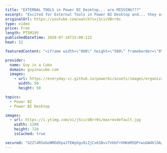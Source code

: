 ```yaml
---
title: "EXTERNAL TOOLS in Power BI Desktop... are MISSING???"
excerpt: "Excited for External Tools in Power BI Desktop and... they are missing? What the heck! Adam breaks down how to get them within the ribbon of the July 2020 Power BI Desktop.  Tools downloads: https://sqlbi.com/tools  📢 Become a member: https://guyinacu.be/membership   *******************  Want to take"
originalUrl: https://youtube.com/watch?v=jScicVBrr0s
type: video
price: Free
length: PT5M19S
publishedDateTime: 2020-07-16T15:00:12Z
heat: 52

featuredContent: "<iframe width=\"800\" height=\"500\" frameborder=\"0\" src=\"https://www.youtube.com/embed/jScicVBrr0s\" allow=\"accelerometer; autoplay; encrypted-media; gyroscope; picture-in-picture\" allowfullscreen></iframe>"

provider:
  name: Guy in a Cube
  domain: guyinacube.com
  images:
    - url: https://everyday-cc.github.io/powerbi/assets/images/organizations/guyinacube.com-50x50.jpg
      width: 50
      height: 50

topics:
  - Power BI
  - Power BI Desktop

images:
  - url: https://i.ytimg.com/vi/jScicVBrr0s/maxresdefault.jpg
    width: 1280
    height: 720
    isCached: true

secured: "G2Zl4RSeGoNMOdXpaJfEWyGgu9iZjCx61Bvs7VkbF+VHKmM5QP+wuGW4klOA/q1lTA9sZhiJlOJllWLcAtgLPrXIOizthmGMysvsgeJv/Lw1Hmns+kwqCi3l9W8aWaWjBcTIxQUQVgj/kvzPHAWl0dmtRJe3tyXAR7OOz1EzHl82HLSdYd6aE9W/D9Xb8jplWK+4YtxZMsGC/IKdPncXKEaC7uPKdstnMlvWP4f/DDqu+BYKjA5SG/+NcE3YOEeg6RHBbkwGYm5cXzXEWADV5cSfl+iGIVwQge5jAoUqFgD3Vwzt43JWhS7uFDriUAPVwp1r7gyGydL9XG80xDz5/KtC7Ex2LtZn33kGiJbMD9L7DY+MYyLndTdmrOGlcWwxljFfZLM27qJyJCid8Zgp1t7DVot0sb8g7IDLiPs21qM=;QICMaXuUCcAQuCTZLx1OQQ=="
---
```


